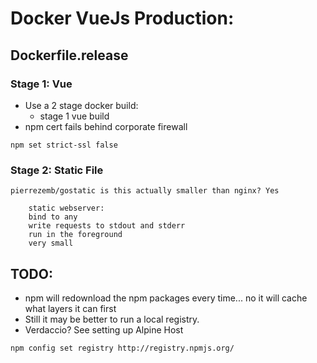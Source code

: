 # Docker VueJs Production:

## Dockerfile.release
### Stage 1: Vue 
* Use a 2 stage docker build:
  * stage 1 vue build 
* npm cert fails behind corporate firewall
```
npm set strict-ssl false
```

### Stage 2: Static File 

	pierrezemb/gostatic is this actually smaller than nginx? Yes

		static webserver:
		bind to any
		write requests to stdout and stderr
		run in the foreground
		very small

## TODO:
* npm will redownload the npm packages every time... no it will cache what layers it can first
* Still it may be better to run a local registry.
* Verdaccio? See setting up Alpine Host 

``` 
npm config set registry http://registry.npmjs.org/
```
